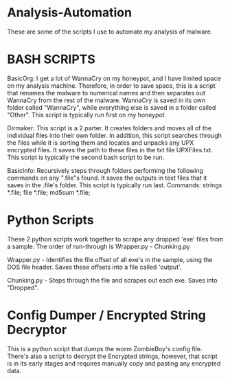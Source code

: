 # Analysis-Automation
These are some of the scripts I use to automate my analysis of malware.

# BASH SCRIPTS

BasicOrg: I get a lot of WannaCry on my honeypot, and I have limited space on my analysis machine.  Therefore, in order to save space, this is a script that renames the malware to numerical names and then separates out WannaCry from the rest of the malware.  WannaCry is saved in its own folder called "WannaCry", while everything else is saved in a folder called "Other".  This script is typically run first on my honeypot.

Dirmaker: This script is a 2 parter. It creates folders and moves all of the individual files into their own folder.  In addition, this script searches through the files while it is sorting them and locates and unpacks any UPX encrypted files.  It saves the path to these files in the txt file UPXFiles.txt.  This script is typically the second bash script to be run.

BasicInfo: Recursively steps through folders performing the following commands on any ".file"s found.  It saves the outputs in text files that it saves in the .file's folder.  This script is typically run last.
  Commands:
     strings *.file;
     file *.file;
     md5sum *.file;
     
# Python Scripts
These 2 python scripts work together to scrape any dropped 'exe' files from a sample.  The order of run-through is Wrapper.py - Chunking.py

Wrapper.py - Identifies the file offset of all exe's in the sample, using the DOS file header.  Saves these offsets into a file called 'output'.

Chunking.py - Steps through the file and scrapes out each exe.  Saves into "Dropped".

# Config Dumper / Encrypted String Decryptor
This is a python script that dumps the worm ZombieBoy's config file.  There's also a script to decrypt the Encrypted strings, however, that script is in its early stages and requires manually copy and pasting any encrypted data.


